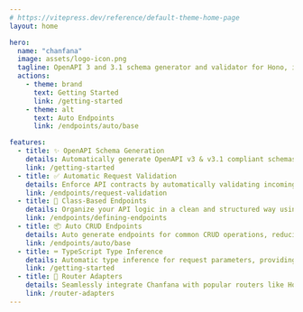 ```yaml
---
# https://vitepress.dev/reference/default-theme-home-page
layout: home

hero:
  name: "chanfana"
  image: assets/logo-icon.png
  tagline: OpenAPI 3 and 3.1 schema generator and validator for Hono, itty-router and more!
  actions:
    - theme: brand
      text: Getting Started
      link: /getting-started
    - theme: alt
      text: Auto Endpoints
      link: /endpoints/auto/base

features:
  - title: ✨ OpenAPI Schema Generation
    details: Automatically generate OpenAPI v3 & v3.1 compliant schemas from your TypeScript API endpoint definitions.
    link: /getting-started
  - title: ✅ Automatic Request Validation
    details: Enforce API contracts by automatically validating incoming requests against your defined schemas.
    link: /endpoints/request-validation
  - title: 🚀 Class-Based Endpoints
    details: Organize your API logic in a clean and structured way using class-based endpoints, promoting code reusability.
    link: /endpoints/defining-endpoints
  - title: 📦 Auto CRUD Endpoints
    details: Auto generate endpoints for common CRUD operations, reducing boilerplate.
    link: /endpoints/auto/base
  - title: ⌨️ TypeScript Type Inference
    details: Automatic type inference for request parameters, providing a type-safe and developer-friendly experience.
    link: /getting-started
  - title: 🔌 Router Adapters
    details: Seamlessly integrate Chanfana with popular routers like Hono and itty-router.
    link: /router-adapters
---
```

